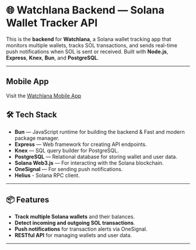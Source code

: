 # 🌐 Watchlana Backend — Solana Wallet Tracker API

This is the **backend** for **Watchlana**, a Solana wallet tracking app that monitors multiple wallets, tracks SOL transactions, and sends real-time push notifications when SOL is sent or received. Built with **Node.js**, **Express**, **Knex**, **Bun**, and **PostgreSQL**.

---

## Mobile App

Visit the [Watchlana Mobile App](https://github.com/ElSierra/Solana-Notification-React-Native)

## 🛠️ Tech Stack

- **Bun** — JavaScript runtime for building the backend & Fast and modern package manager.
- **Express** — Web framework for creating API endpoints.
- **Knex** — SQL query builder for PostgreSQL.
- **PostgreSQL** — Relational database for storing wallet and user data.
- **Solana Web3.js** — For interacting with the Solana blockchain.
- **OneSignal** — For sending push notifications.
- **Helius** - Solana RPC client.
  
---

## 📦 Features

- **Track multiple Solana wallets** and their balances.
- **Detect incoming and outgoing SOL transactions**.
- **Push notifications** for transaction alerts via OneSignal.
- **RESTful API** for managing wallets and user data.

---
